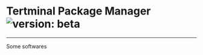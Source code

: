 # Tertminal Package Manager ![version: beta](https://img.shields.io/badge/version-beta-blue)
---
Some softwares
